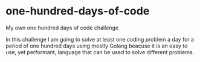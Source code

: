# one-hundred-days-of-code
My own one hundred days of code challenge

In this challenge I am going to solve at least one coding problem a day for a period of one hundred days
using mostly Golang beacuse it is an easy to use, yet performant, language that can be used to solve
different problems.
